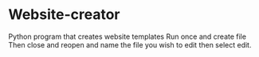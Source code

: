 # Website-creator
Python program that creates website templates
Run once and create file
Then close and reopen and name the file you wish to edit then select edit.

